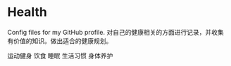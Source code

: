 # Health
Config files for my GitHub profile.
对自己的健康相关的方面进行记录，并收集有价值的知识。做出适合的健康规划。

运动健身
饮食
睡眠
生活习惯
身体养护
